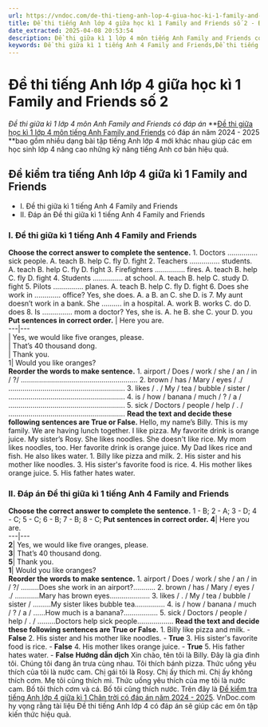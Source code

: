 ```yaml
---
url: https://vndoc.com/de-thi-tieng-anh-lop-4-giua-hoc-ki-1-family-and-friends-so-2-303662
title: Đề thi tiếng Anh lớp 4 giữa học kì 1 Family and Friends số 2 - Đề thi giữa kì 1 lớp 4 môn Anh Family and Friends có đáp án - VnDoc.com
date_extracted: 2025-04-08 20:53:54
description: Đề thi giữa kì 1 lớp 4 môn tiếng Anh Family and Friends có đáp án được biên tập bám sát chương trình SGK tiếng Anh lớp 4 giúp các em ôn tập kiến thức hiệu quả.
keywords: Đề thi giữa kì 1 tiếng Anh 4 Family and Friends,Đề thi tiếng Anh lớp 4 giữa học kì 1 family and friends,Đề thi giữa kì 1 lớp 4 môn Anh Chân trời,Đề thi tiếng Anh lớp 4 giữa kì 1 family and friends,đề thi giữa kì 1 lớp 4 môn tiếng anh,đề thi giữa kì 1 lớp 4 môn tiếng anh family and friends,đề kiểm tra tiếng Anh lớp 4 giữa kì 1 family and friends,đề kiểm tra tiếng Anh lớp 4 giữa học kì 1 family and friends,Đề kiểm tra tiếng Anh giữa kì 1 lớp 4 family and friends
---
```


# Đề thi tiếng Anh lớp 4 giữa học kì 1 Family and Friends số 2
 _Đề thi giữa kì 1 lớp 4 môn Anh Family and Friends có đáp án_
**[Đề thi giữa học kì 1 lớp 4 môn tiếng Anh Family and Friends](<https://vndoc.com/de-thi-tieng-anh-lop-4-giua-hoc-ki-1-family-and-friends-so-2-303662>) có đáp án năm 2024 - 2025 **bao gồm nhiều dạng bài tập tiếng Anh lớp 4 mới khác nhau giúp các em học sinh lớp 4 nâng cao những kỹ năng tiếng Anh cơ bản hiệu quả.
## Đề kiểm tra tiếng Anh lớp 4 giữa kì 1 Family and Friends
  * I. Đề thi giữa kì 1 tiếng Anh 4 Family and Friends
  * II. Đáp án Đề thi giữa kì 1 tiếng Anh 4 Family and Friends

### I. Đề thi giữa kì 1 tiếng Anh 4 Family and Friends
**Choose the correct answer to complete the sentence.**
1\. Doctors …………… sick people.
A. teach B. help C. fly D. fight
2\. Teachers …………… students.
A. teach B. help C. fly D. fight
3\. Firefighters …………… fires.
A. teach B. help C. fly D. fight
4\. Students …………… at school.
A. teach B. help C. study D. fight
5\. Pilots …………… planes.
A. teach B. help C. fly D. fight
6\. Does she work in ............. office? Yes, she does.
A. a B. an C. she D. is
7\. My aunt doesn’t work in a bank. She .......... in a hospital.
A. work B. works C. do D. does
8\. Is ............... mom a doctor? Yes, she is.
A. he B. she C. your D. you
**Put sentences in correct order.**
|  Here you are.  
---|---  
| Yes, we would like five oranges, please.  
| That’s 40 thousand dong.  
| Thank you.  
1| Would you like oranges?  
**Reorder the words to make sentence.**
1\. airport / Does / work / she / an / in / ?/
…………………………………..……………..
2\. brown / has / Mary / eyes / ./
…………………………………..……………..
3\. likes / . / My / tea / bubble / sister /
…………………………………..……………..
4\. is / how / banana / much / ? / a /
…………………………………..……………..
5\. sick / Doctors / people / help / . /
…………………………………..……………..
**Read the text and decide these following sentences are True or False.**
Hello, my name’s Billy. This is my family. We are having lunch together. I like pizza. My favorite drink is orange juice. My sister’s Rosy. She likes noodles. She doesn't like rice. My mom likes noodles, too. Her favorite drink is orange juice. My Dad likes rice and fish. He also likes water.
1\. Billy like pizza and milk.
2\. His sister and his mother like noodles.
3\. His sister's favorite food is rice.
4\. His mother likes orange juice.
5\. His father hates water.
### II. Đáp án Đề thi giữa kì 1 tiếng Anh 4 Family and Friends
**Choose the correct answer to complete the sentence.**
1 - B; 2 - A; 3 - D; 4 - C; 5 - C; 6 - B; 7 - B; 8 - C;
**Put sentences in correct order.**
**4**|  Here you are.  
---|---  
**2**|  Yes, we would like five oranges, please.  
**3**|  That’s 40 thousand dong.  
**5**|  Thank you.  
**1**|  Would you like oranges?  
**Reorder the words to make sentence.**
1\. airport / Does / work / she / an / in / ?/
………Does she work in an airport?………..
2\. brown / has / Mary / eyes / ./
…………Mary has brown eyes...……………..
3\. likes / . / My / tea / bubble / sister /
………My sister likes bubble tea.…………..
4\. is / how / banana / much / ? / a /
……How much is a banana?……………..
5\. sick / Doctors / people / help / . /
………Doctors help sick people.……………..
**Read the text and decide these following sentences are True or False.**
1\. Billy like pizza and milk. - **False**
2\. His sister and his mother like noodles. - **True**
3\. His sister's favorite food is rice. - **False**
4\. His mother likes orange juice. - **True**
5\. His father hates water. - **False**
**Hướng dẫn dịch**
Xin chào, tên tôi là Billy. Đây là gia đình tôi. Chúng tôi đang ăn trưa cùng nhau. Tôi thích bánh pizza. Thức uống yêu thích của tôi là nước cam. Chị gái tôi là Rosy. Chị ấy thích mì. Chị ấy không thích cơm. Mẹ tôi cũng thích mì. Thức uống yêu thích của mẹ tôi là nước cam. Bố tôi thích cơm và cá. Bố tôi cũng thích nước.
Trên đây là [Đề kiểm tra tiếng Anh lớp 4 giữa kì 1 Chân trời có đáp án năm 2024 - 2025](<https://vndoc.com/de-thi-tieng-anh-lop-4-giua-hoc-ki-1-family-and-friends>). VnDoc.com hy vọng rằng tài liệu Đề thi tiếng Anh lớp 4 có đáp án sẽ giúp các em ôn tập kiến thức hiệu quả.
